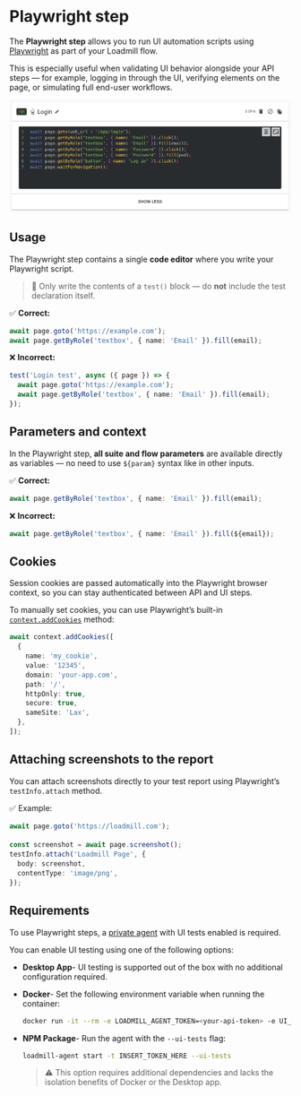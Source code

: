 # Playwright step

The **Playwright step** allows you to run UI automation scripts using [Playwright](https://playwright.dev/) as part of your Loadmill flow.

This is especially useful when validating UI behavior alongside your API steps — for example, logging in through the UI, verifying elements on the page, or simulating full end-user workflows.

![Playwright step editor](../../.gitbook/assets/playwright-step.png)

## Usage

The Playwright step contains a single **code editor** where you write your Playwright script.


> 🧠 Only write the contents of a `test()` block — do **not** include the test declaration itself.

✅ **Correct:**

```ts
await page.goto('https://example.com');
await page.getByRole('textbox', { name: 'Email' }).fill(email);
```

❌ **Incorrect:**

```ts
test('Login test', async ({ page }) => {
  await page.goto('https://example.com');
  await page.getByRole('textbox', { name: 'Email' }).fill(email);
});
```

## Parameters and context

In the Playwright step, **all suite and flow parameters** are available directly as variables — no need to use `${param}` syntax like in other inputs.

✅ **Correct:**

```ts
await page.getByRole('textbox', { name: 'Email' }).fill(email);
```

❌ **Incorrect:**
```ts
await page.getByRole('textbox', { name: 'Email' }).fill(${email});
```

## Cookies

Session cookies are passed automatically into the Playwright browser context, so you can stay authenticated between API and UI steps.

To manually set cookies, you can use Playwright’s built-in [`context.addCookies`](https://playwright.dev/docs/api/class-browsercontext#browser-context-add-cookies) method:

```ts
await context.addCookies([
  {
    name: 'my_cookie',
    value: '12345',
    domain: 'your-app.com',
    path: '/',
    httpOnly: true,
    secure: true,
    sameSite: 'Lax',
  },
]);
```

## Attaching screenshots to the report

You can attach screenshots directly to your test report using Playwright’s `testInfo.attach` method.

✅ Example:

```ts
await page.goto('https://loadmill.com');

const screenshot = await page.screenshot();
testInfo.attach('Loadmill Page', {
  body: screenshot,
  contentType: 'image/png',
});
```

## Requirements

To use Playwright steps, a [private agent](https://docs.loadmill.com/integrations/testing-localhost-application) with UI tests enabled is required.

You can enable UI testing using one of the following options:

- **Desktop App**- UI testing is supported out of the box with no additional configuration required.

- **Docker**- Set the following environment variable when running the container:

  ```bash
  docker run -it --rm -e LOADMILL_AGENT_TOKEN=<your-api-token> -e UI_TESTS_ENABLED=true loadmill/agent
  ```

- **NPM Package**- Run the agent with the `--ui-tests` flag:

  ```bash
  loadmill-agent start -t INSERT_TOKEN_HERE --ui-tests
  ```

  > ⚠️ This option requires additional dependencies and lacks the isolation benefits of Docker or the Desktop app.

